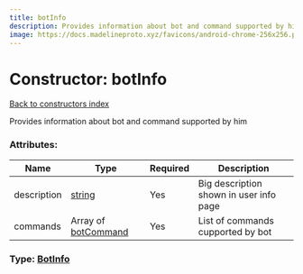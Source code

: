 ```yaml
---
title: botInfo
description: Provides information about bot and command supported by him
image: https://docs.madelineproto.xyz/favicons/android-chrome-256x256.png
---
```

# Constructor: botInfo  
[Back to constructors index](index.md)



Provides information about bot and command supported by him

### Attributes:

| Name     |    Type       | Required | Description |
|----------|---------------|----------|-------------|
|description|[string](../types/string.md) | Yes|Big description shown in user info page|
|commands|Array of [botCommand](../constructors/botCommand.md) | Yes|List of commands cupported by bot|



### Type: [BotInfo](../types/BotInfo.md)



